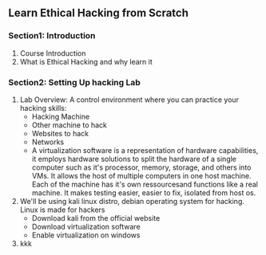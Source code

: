 ## Learn Ethical Hacking from Scratch

### Section1: Introduction
1. Course Introduction
2. What is Ethical Hacking and why learn it

### Section2: Setting Up hacking Lab
1. Lab Overview: A control environment where you can practice your hacking skills:
   - Hacking Machine
   - Other machine to hack
   - Websites to hack
   - Networks
   - A virtualization software is a representation of hardware capabilities, it employs hardware solutions to split the hardware of a single computer such as it's processor, memory, storage, and others into VMs. It allows the host of multiple computers in one host machine. Each of the machine has it's own ressourcesand functions like a real machine. It makes testing easier, easier to fix, isolated from host os.
2. We'll be using kali linux distro, debian operating system for hacking. Linux is made for hackers
   - Download kali from the official website
   - Download virtualization software
   - Enable virtualization on windows
4. kkk
